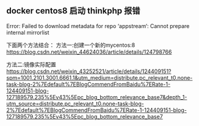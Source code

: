 ## docker centos8 启动 thinkphp 报错

Error: Failed to download metadata for repo ‘appstream‘: Cannot prepare internal mirrorlist

下面两个方法结合：
方法一:创建一个新的mycentos:8
<https://blog.csdn.net/weixin_44624036/article/details/124798766>

方法二:镜像实际配置
<https://blog.csdn.net/weixin_43252521/article/details/124409151?spm=1001.2101.3001.6661.1&utm_medium=distribute.pc_relevant_t0.none-task-blog-2%7Edefault%7EBlogCommendFromBaidu%7ERate-1-124409151-blog-127189579.235%5Ev43%5Epc_blog_bottom_relevance_base7&depth_1-utm_source=distribute.pc_relevant_t0.none-task-blog-2%7Edefault%7EBlogCommendFromBaidu%7ERate-1-124409151-blog-127189579.235%5Ev43%5Epc_blog_bottom_relevance_base7>
